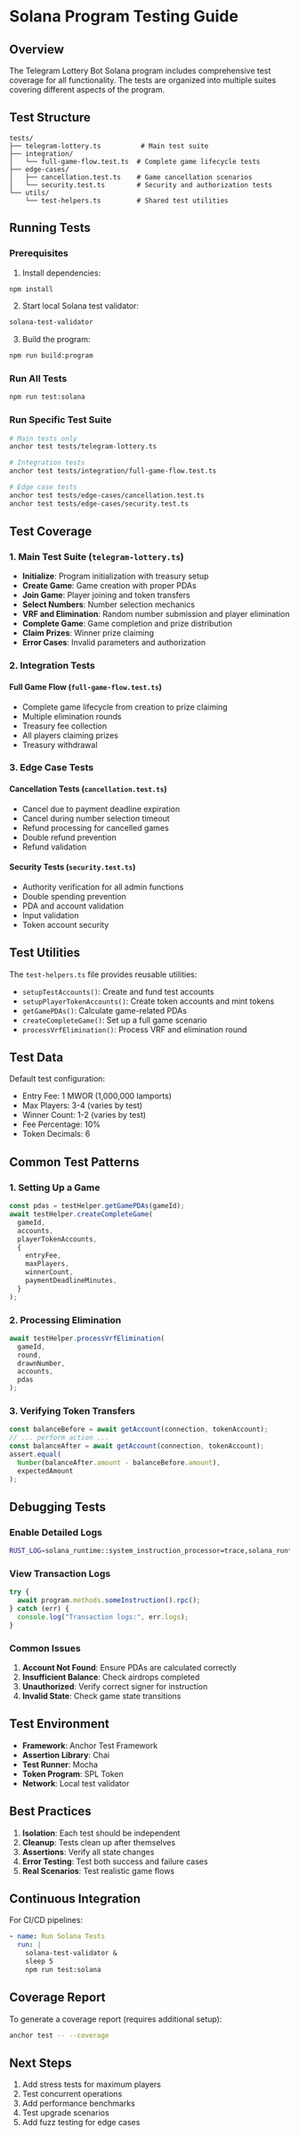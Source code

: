 # Solana Program Testing Guide

## Overview

The Telegram Lottery Bot Solana program includes comprehensive test coverage for all functionality. The tests are organized into multiple suites covering different aspects of the program.

## Test Structure

```
tests/
├── telegram-lottery.ts          # Main test suite
├── integration/
│   └── full-game-flow.test.ts  # Complete game lifecycle tests
├── edge-cases/
│   ├── cancellation.test.ts    # Game cancellation scenarios
│   └── security.test.ts        # Security and authorization tests
└── utils/
    └── test-helpers.ts         # Shared test utilities
```

## Running Tests

### Prerequisites

1. Install dependencies:
```bash
npm install
```

2. Start local Solana test validator:
```bash
solana-test-validator
```

3. Build the program:
```bash
npm run build:program
```

### Run All Tests

```bash
npm run test:solana
```

### Run Specific Test Suite

```bash
# Main tests only
anchor test tests/telegram-lottery.ts

# Integration tests
anchor test tests/integration/full-game-flow.test.ts

# Edge case tests
anchor test tests/edge-cases/cancellation.test.ts
anchor test tests/edge-cases/security.test.ts
```

## Test Coverage

### 1. Main Test Suite (`telegram-lottery.ts`)

- **Initialize**: Program initialization with treasury setup
- **Create Game**: Game creation with proper PDAs
- **Join Game**: Player joining and token transfers
- **Select Numbers**: Number selection mechanics
- **VRF and Elimination**: Random number submission and player elimination
- **Complete Game**: Game completion and prize distribution
- **Claim Prizes**: Winner prize claiming
- **Error Cases**: Invalid parameters and authorization

### 2. Integration Tests

#### Full Game Flow (`full-game-flow.test.ts`)
- Complete game lifecycle from creation to prize claiming
- Multiple elimination rounds
- Treasury fee collection
- All players claiming prizes
- Treasury withdrawal

### 3. Edge Case Tests

#### Cancellation Tests (`cancellation.test.ts`)
- Cancel due to payment deadline expiration
- Cancel during number selection timeout
- Refund processing for cancelled games
- Double refund prevention
- Refund validation

#### Security Tests (`security.test.ts`)
- Authority verification for all admin functions
- Double spending prevention
- PDA and account validation
- Input validation
- Token account security

## Test Utilities

The `test-helpers.ts` file provides reusable utilities:

- `setupTestAccounts()`: Create and fund test accounts
- `setupPlayerTokenAccounts()`: Create token accounts and mint tokens
- `getGamePDAs()`: Calculate game-related PDAs
- `createCompleteGame()`: Set up a full game scenario
- `processVrfElimination()`: Process VRF and elimination round

## Test Data

Default test configuration:
- Entry Fee: 1 MWOR (1,000,000 lamports)
- Max Players: 3-4 (varies by test)
- Winner Count: 1-2 (varies by test)
- Fee Percentage: 10%
- Token Decimals: 6

## Common Test Patterns

### 1. Setting Up a Game
```typescript
const pdas = testHelper.getGamePDAs(gameId);
await testHelper.createCompleteGame(
  gameId,
  accounts,
  playerTokenAccounts,
  {
    entryFee,
    maxPlayers,
    winnerCount,
    paymentDeadlineMinutes,
  }
);
```

### 2. Processing Elimination
```typescript
await testHelper.processVrfElimination(
  gameId,
  round,
  drawnNumber,
  accounts,
  pdas
);
```

### 3. Verifying Token Transfers
```typescript
const balanceBefore = await getAccount(connection, tokenAccount);
// ... perform action ...
const balanceAfter = await getAccount(connection, tokenAccount);
assert.equal(
  Number(balanceAfter.amount - balanceBefore.amount),
  expectedAmount
);
```

## Debugging Tests

### Enable Detailed Logs
```bash
RUST_LOG=solana_runtime::system_instruction_processor=trace,solana_runtime::message_processor=trace,solana_bpf_loader=debug,solana_rbpf=debug anchor test
```

### View Transaction Logs
```typescript
try {
  await program.methods.someInstruction().rpc();
} catch (err) {
  console.log("Transaction logs:", err.logs);
}
```

### Common Issues

1. **Account Not Found**: Ensure PDAs are calculated correctly
2. **Insufficient Balance**: Check airdrops completed
3. **Unauthorized**: Verify correct signer for instruction
4. **Invalid State**: Check game state transitions

## Test Environment

- **Framework**: Anchor Test Framework
- **Assertion Library**: Chai
- **Test Runner**: Mocha
- **Token Program**: SPL Token
- **Network**: Local test validator

## Best Practices

1. **Isolation**: Each test should be independent
2. **Cleanup**: Tests clean up after themselves
3. **Assertions**: Verify all state changes
4. **Error Testing**: Test both success and failure cases
5. **Real Scenarios**: Test realistic game flows

## Continuous Integration

For CI/CD pipelines:

```yaml
- name: Run Solana Tests
  run: |
    solana-test-validator &
    sleep 5
    npm run test:solana
```

## Coverage Report

To generate a coverage report (requires additional setup):
```bash
anchor test -- --coverage
```

## Next Steps

1. Add stress tests for maximum players
2. Test concurrent operations
3. Add performance benchmarks
4. Test upgrade scenarios
5. Add fuzz testing for edge cases
